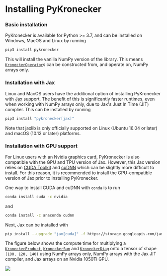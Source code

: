 # Installing PyKronecker

### Basic installation

PyKronecker is available for Python >= 3.7, and can be installed on Windows, MacOS and Linux by running

```bash
pip3 install pykronecker
```

This will install the vanilla NumPy version of the library. This means [`KroneckerOperator`](../api/kroneckeroperator)s can be constructed from, and operate on, NumPy arrays only. 

### Installation with Jax

Linux and MacOS users have the additional option of installing PyKronecker with [Jax](https://jax.readthedocs.io/en/latest/index.html) support. The benefit of this is significantly faster runtimes, even when working with NumPy arrays only, due to Jax's Just In Time (JIT) complier. This can be installed by running

```bash
pip3 install "pykronecker[jax]"
```

Note that jaxlib is only officially supported on Linux (Ubuntu 16.04 or later) and macOS (10.12 or later) platforms.

### Installation with GPU support   

For Linux users with an Nvidia graphics card, PyKronecker is also compatible with the GPU and TPU version of Jax. However, this Jax version relies on [CUDA Toolkit](https://docs.nvidia.com/cuda/cuda-toolkit-release-notes/index.html) and [cuDNN](https://docs.nvidia.com/deeplearning/cudnn/developer-guide/index.html) which can be slightly more difficult to install. For this reason, it is recommended to install the GPU-compatible version of Jax prior to installing PyKronecker. 


One way to install CUDA and cuDNN with `conda` is to run

```bash
conda install cuda -c nvidia
```

and 

```bash
conda install -c anaconda cudnn
```

Next, Jax can be installed with 

```bash
pip install --upgrade "jax[cuda]" -f https://storage.googleapis.com/jax-releases/jax_cuda_releases.html
```


The figure below shows the compute time for multiplying a [`KroneckerProduct`](../api/kroneckerproduct), [`KroneckerSum`](../api/kroneckersum) and [`KroneckerDiag`](../api/kroneckerdiag) onto a tensor of shape `(100, 120, 140)` using NumPy arrays only, NumPy arrays with the Jax JIT compiler, and Jax arrays on an Nvidia 1050Ti GPU.   

![](https://raw.githubusercontent.com/nickelnine37/pykronecker/main/docs/img/test.svg)
